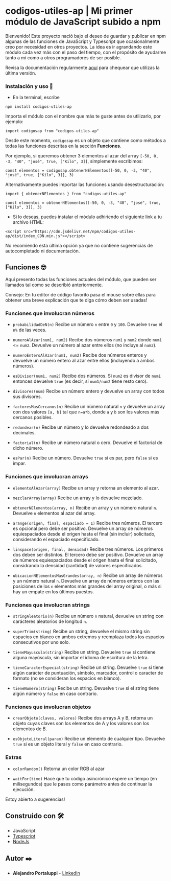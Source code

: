# codigos-utiles-ap | Mi primer módulo de JavaScript subido a npm

Bienvenido! Este proyecto nació bajo el deseo de guardar y publicar en npm algunas de las funciones de JavaScript y Typescript que ocasionalmente creo por necesidad en otros proyectos. La idea es ir agrandando este módulo cada vez más con el paso del tiempo, con el propósito de ayudarme tanto a mí como a otros programadores de ser posible.

Revisa la documentación regularmente [aquí](https://www.npmjs.com/package/codigos-utiles-ap) para chequear que utilizas la última versión.

### Instalación y uso 🔧

* En la terminal, escribe

```
npm install codigos-utiles-ap
```

Importa el módulo con el nombre que más te guste antes de utilizarlo, por ejemplo:

```
import codigosap from "codigos-utiles-ap"
```

Desde este momento, `codigosap` es un objeto que contiene como métodos a todas las funciones descritas en la sección **Funciones**.

Por ejemplo, si queremos obtener 3 elementos al azar del array `[-50, 0, -3, "40", "josé", true, ["Kilo", 3]]`, simplemente escribimos:

```
const elementos = codigosap.obtenerNElementos([-50, 0, -3, "40", "josé", true, ["Kilo", 3]], 3)
```

Alternativamente puedes importar las funciones usando desestructuración:

```
import { obtenerNElementos } from "codigos-utiles-ap"

const elementos = obtenerNElementos([-50, 0, -3, "40", "josé", true, ["Kilo", 3]], 3)
```

* Si lo deseas, puedes instalar el módulo adhiriendo el siguiente link a tu archivo HTML:

```
<script src="https://cdn.jsdelivr.net/npm/codigos-utiles-ap/dist/index_CDN.min.js"></script>
```

No recomiendo esta última opción ya que no contiene sugerencias de autocompletado ni documentación.

## Funciones 🤓

Aquí presento todas las funciones actuales del módulo, que pueden ser llamados tal como se describió anteriormente.

Consejo: En tu editor de código favorito pasa el mouse sobre ellas para obtener una breve explicación que te diga cómo deben ser usadas!

### Funciones que involucran números

* `probabilidadDeN(n)`
Recibe un número `n` entre `0` y `100`. Devuelve `true` el `n%` de las veces.

* `numeroAlAzar(num1, num2)`
Recibe dos números `num1` y `num2` donde `num1` <= `num2`. Devuelve un número al azar entre ellos (no incluye al `num2`).

* `numeroEnteroAlAzar(num1, num2)`
Recibe dos números enteros y devuelve un número entero al azar entre ellos (incluyendo a ambos números).

* `esDivisor(num1, num2)`
Recibe dos números. Si `num2` es divisor de `num1` entonces devuelve `true` (es decir, si `num1/num2` tiene resto cero).

* `divisores(num)`
Recibe un número entero y devuelve un array con todos sus divisores.

* `factoresMasCercanos(n)`
Recibe un número natural `n` y devuelve un array con dos valores `[a, b]` tal que `n=a*b`, donde `a` y `b` son los valores más cercanos posibles.

* `redondear(n)`
Recibe un número y lo devuelve redondeado a dos decimales.

* `factorial(n)`
Recibe un número natural o cero. Devuelve el factorial de dicho número.

* `esPar(n)`
Recibe un número. Devuelve `true` si es par, pero `false` si es impar.

### Funciones que involucran arrays

* `elementoAlAzar(array)`
Recibe un array y retorna un elemento al azar.

* `mezclarArray(array)`
Recibe un array y lo devuelve mezclado.

* `obtenerNElementos(array, n)`
Recibe un array y un número natural `n`. Devuelve `n` elementos al azar del array.

* `arange(origen, final, espaciado = 1)`
Recibe tres números. El tercero es opcional pero debe ser positivo. Devuelve un array de números equiespaciados desde el origen hasta el final (sin incluir) solicitado, considerando el espaciado especificado.

* `linspace(origen, final, densidad)`
Recibe tres números. Los primeros dos deben ser distintos. El tercero debe ser positivo. Devuelve un array de números equiespaciados desde el origen hasta el final solicitado, considrando la densidad (cantidad) de valores especificados.

* `ubicacionNElementosMasGrandes(array, n)` 
Recibe un array de números y un número natural `n`. Devuelve un array de números enteros con las posiciones de los `n` elementos más grandes del array original, o más si hay un empate en los últimos puestos.

### Funciones que involucran strings

* `stringAleatorio(n)`
Recibe un número `n` natural, devuelve un string con carácteres aleatorios de longitud `n`.

* `superTrim(string)`
Recibe un string, devuelve el mismo string sin espacios en blanco en ambos extremos y reemplaza todos los espacios consecutivos por uno solo.

* `tieneMayuscula(string)`
Recibe un string. Devuelve `true` si contiene alguna mayúscula, sin importar el idioma de escritura de la letra.

* `tieneCaracterEspecial(string)`
Recibe un string. Devuelve `true` si tiene algún carácter de puntuación, símbolo, marcador, control o caracter de formato (no se consideran los espacios en blanco).

* `tieneNumero(string)`
Recibe un string. Devuelve `true` si el string tiene algún número y `false` en caso contrario.

### Funciones que involucran objetos

* `crearObjeto(claves, valores)`
Recibe dos arrays A y B, retorna un objeto cuyas claves son los elementos de A y los valores son los elementos de B.

* `esObjetoLiteral(param)`
Recibe un elemento de cualquier tipo. Devuelve `true` si es un objeto literal y `false` en caso contrario.

### Extras

* `colorRandom()`
Retorna un color RGB al azar

* `waitFor(time)`
Hace que tu código asincrónico espere un tiempo (en milisegundos) que le pases como parámetro antes de continuar la ejecución.

Estoy abierto a sugerencias!

## Construido con 🛠️

* JavaScript
* [Typescript](https://www.typescriptlang.org/)
* [NodeJs](https://nodejs.org/)

## Autor ✒️

* **Alejandro Portaluppi** - [LinkedIn](https://www.linkedin.com/in/alejandro-portaluppi/)
